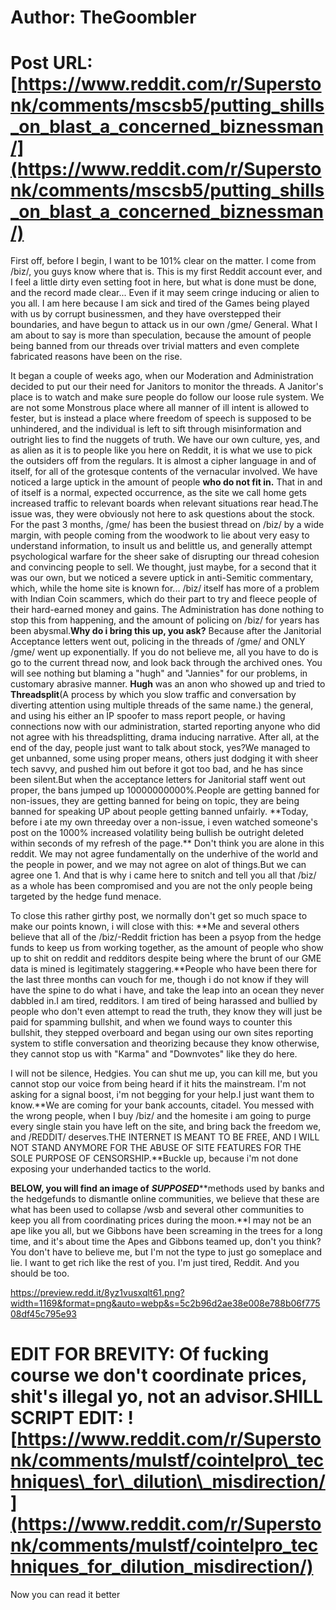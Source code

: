 # Author: TheGoombler
# Post URL: [https://www.reddit.com/r/Superstonk/comments/mscsb5/putting_shills_on_blast_a_concerned_biznessman/](https://www.reddit.com/r/Superstonk/comments/mscsb5/putting_shills_on_blast_a_concerned_biznessman/)


First off, before I begin, I want to be 101% clear on the matter. I come from /biz/, you guys know where that is. This is my first Reddit account ever, and I feel a little dirty even setting foot in here, but what is done must be done, and the record made clear... Even if it may seem cringe inducing or alien to you all. I am here because I am sick and tired of the Games being played with us by corrupt businessmen, and they have overstepped their boundaries, and have begun to attack us in our own /gme/ General. What I am about to say is more than speculation, because the amount of people being banned from our threads over trivial matters and even complete fabricated reasons have been on the rise.

It began a couple of weeks ago, when our Moderation and Administration decided to put our their need for Janitors to monitor the threads. A Janitor's place is to watch and make sure people do follow our loose rule system. We are not some Monstrous place where all manner of ill intent is allowed to fester, but is instead a place where freedom of speech is supposed to be unhindered, and the individual is left to sift through misinformation and outright lies to find the nuggets of truth. We have our own culture, yes, and as alien as it is to people like you here on Reddit, it is what we use to pick the outsiders off from the regulars. It is almost a cipher language in and of itself, for all of the grotesque contents of the vernacular involved. We have noticed a large uptick in the amount of people **who do not fit in.** That in and of itself is a normal, expected occurrence, as the site we call home gets increased traffic to relevant boards when relevant situations rear head.The issue was, they were obviously not here to ask questions about the stock. For the past 3 months, /gme/ has been the busiest thread on /biz/ by a wide margin, with people coming from the woodwork to lie about very easy to understand information, to insult us and belittle us, and generally attempt psychological warfare for the sheer sake of disrupting our thread cohesion and convincing people to sell. We thought, just maybe, for a second that it was our own, but we noticed a severe uptick in anti-Semitic commentary, which, while the home site is known for... /biz/ itself has more of a problem with Indian Coin scammers, which do their part to try and fleece people of their hard-earned money and gains. The Administration has done nothing to stop this from happening, and the amount of policing on /biz/ for years has been abysmal.**Why do i bring this up, you ask?** Because after the Janitorial Acceptance letters went out, policing in the threads of /gme/ and ONLY /gme/ went up exponentially. If you do not believe me, all you have to do is go to the current thread now, and look back through the archived ones. You will see nothing but blaming a "hugh" and "Jannies" for our problems, in customary abrasive manner. **Hugh** was an anon who showed up and tried to **Threadsplit**(A process by which you slow traffic and conversation by diverting attention using multiple threads of the same name.) the general, and using his either an IP spoofer to mass report people, or having connections now with our administration, started reporting anyone who did not agree with his threadsplitting, drama inducing narrative. After all, at the end of the day, people just want to talk about stock, yes?We managed to get unbanned, some using proper means, others just dodging it with sheer tech savvy, and pushed him out before it got too bad, and he has since been silent.But when the acceptance letters for Janitorial staff went out proper, the bans jumped up 10000000000%.People are getting banned for non-issues, they are getting banned for being on topic, they are being banned for speaking UP about people getting banned unfairly. \*\*Today, before i ate my own threeday over a non-issue, i even watched someone's post on the 1000% increased volatility being bullish be outright deleted within seconds of my refresh of the page.\*\* Don't think you are alone in this reddit. We may not agree fundamentally on the underhive of the world and the people in power, and we may not agree on alot of things.But we can agree one 1. And that is why i came here to snitch and tell you all that /biz/ as a whole has been compromised and you are not the only people being targeted by the hedge fund menace.

To close this rather girthy post, we normally don't get so much space to make our points known, i will close with this: \*\*Me and several others believe that all of the /biz/-Reddit friction has been a psyop from the hedge funds to keep us from working together, as the amount of people who show up to shit on reddit and redditors despite being where the brunt of our GME data is mined is legitimately staggering.\*\*People who have been there for the last three months can vouch for me, though i do not know if they will have the spine to do what i have, and take the leap into an ocean they never dabbled in.I am tired, redditors. I am tired of being harassed and bullied by people who don't even attempt to read the truth, they know they will just be paid for spamming bullshit, and when we found ways to counter this bullshit, they stepped overboard and began using our own sites reporting system to stifle conversation and theorizing because they know otherwise, they cannot stop us with "Karma" and "Downvotes" like they do here.

I will not be silence, Hedgies. You can shut me up, you can kill me, but you cannot stop our voice from being heard if it hits the mainstream. I'm not asking for a signal boost, i'm not begging for your help.I just want them to know.\*\*We are coming for your bank accounts, citadel. You messed with the wrong people, when I buy /biz/ and the homesite i am going to purge every single stain you have left on the site, and bring back the freedom we, and /REDDIT/ deserves.THE INTERNET IS MEANT TO BE FREE, AND I WILL NOT STAND ANYMORE FOR THE ABUSE OF SITE FEATURES FOR THE SOLE PURPOSE OF CENSORSHIP.\*\*Buckle up, because i'm not done exposing your underhanded tactics to the world.

**BELOW, you will find an image of** ***SUPPOSED***\*\*methods used by banks and the hedgefunds to dismantle online communities, we believe that these are what has been used to collapse /wsb and several other communities to keep you all from coordinating prices during the moon.\*\*I may not be an ape like you all, but we Gibbons have been screaming in the trees for a long time, and it's about time the Apes and Gibbons teamed up, don't you think? You don't have to believe me, but I'm not the type to just go someplace and lie. I want to get rich like the rest of you. I'm just tired, Reddit. And you should be too.

https://preview.redd.it/8yz1vusxqlt61.png?width=1169&format=png&auto=webp&s=5c2b96d2ae38e008e788b06f77508df45c795e93

# EDIT FOR BREVITY: Of fucking course we don't coordinate prices, shit's illegal yo, not an advisor.SHILL SCRIPT EDIT: ![https://www.reddit.com/r/Superstonk/comments/mulstf/cointelpro\_techniques\_for\_dilution\_misdirection/](https://www.reddit.com/r/Superstonk/comments/mulstf/cointelpro_techniques_for_dilution_misdirection/)

Now you can read it better